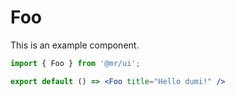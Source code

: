 # Foo

This is an example component.

```jsx
import { Foo } from '@mr/ui';

export default () => <Foo title="Hello dumi!" />
```
